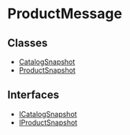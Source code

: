 # ProductMessage

## Classes

- [CatalogSnapshot](classes/CatalogSnapshot.md)
- [ProductSnapshot](classes/ProductSnapshot.md)

## Interfaces

- [ICatalogSnapshot](interfaces/ICatalogSnapshot.md)
- [IProductSnapshot](interfaces/IProductSnapshot.md)
